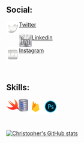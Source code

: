 
<!-- 
## iOS Developer
- 💣 currently working on projects of my own.
- 📘 currently learning back end.
- 🎎 currently looking to collaborate with other Content Creators
- 📌 2021 Goals: Become a master of Swift 
 -->

 


## Social:
<img align="left" width="34px" src="images/twitterLogo.png">[Twitter]
<br />
<br />
<img align="left" width="34px" src="images/linkinInLogoSilver.png">
[Linkedin]
<br />
<br />
<img align="left" width="34px" src="images/instagramLogo.png">
[Instagram]

<br />
<br />




## Skills: 
<img align="left" width="33px" src="images/swiftLogo.png">

<img align="left" width="25px" src="images/sqllite.png">

<img align="left" width="40px" src="images/firebaseLogo.png">

<img align="left" width="40px" src="images/photoshopLogo.png">



<br />
<br />


<br />
<br />


[![Christopher's GitHub stats](https://github-readme-stats.vercel.app/api?username=DevboiDesigns&count_private=true)](https://github.com/anuraghazra/github-readme-stats)


[Linkedin]:https://www.linkedin.com/in/christopher-hicks-63682512a 
[Twitter]:https://twitter.com/devboidesigns
[Instagram]:https://www.instagram.com/infinity.christopher/
